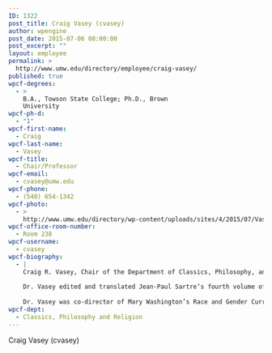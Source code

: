 ```yaml
---
ID: 1322
post_title: Craig Vasey (cvasey)
author: wpengine
post_date: 2015-07-06 08:00:00
post_excerpt: ""
layout: employee
permalink: >
  http://www.umw.edu/directory/employee/craig-vasey/
published: true
wpcf-degrees:
  - >
    B.A., Towson State College; Ph.D., Brown
    University
wpcf-ph-d:
  - "1"
wpcf-first-name:
  - Craig
wpcf-last-name:
  - Vasey
wpcf-title:
  - Chair/Professor
wpcf-email:
  - cvasey@umw.edu
wpcf-phone:
  - (540) 654-1342
wpcf-photo:
  - >
    http://www.umw.edu/directory/wp-content/uploads/sites/4/2015/07/Vasey-Craig13.jpg
wpcf-office-room-number:
  - Room 238
wpcf-username:
  - cvasey
wpcf-biography:
  - |
    Craig R. Vasey, Chair of the Department of Classics, Philosophy, and Religion and Professor of Philosophy, earned a Ph.D. (1984) from Brown University, a doctorate (1982) from the Université de Paris-Nanterre, and a B.A. (1975) in philosophy from Towson State College (Maryland).
    
    Dr. Vasey edited and translated Jean-Paul Sartre’s fourth volume of Roads of Freedom into a book The Last Chance – Roads of Freedom IV, which was published in the United States by Continuum Press in 2009. Vasey’s book is the first English translation of this unfinished Sartre work.
    
    Dr. Vasey was co-director of Mary Washington’s Race and Gender Curriculum Development Project for eight years. He is a member of the Virginia Humanities Conference, the Virginia Women’s Studies Association, the Society for Phenomenological and Existential Philosophy and the American Philosophical Association. He is the president of the Virginia Conference of the AAUP and was elected to a three-year term on the AAUP’s National Council.
wpcf-dept:
  - Classics, Philosophy and Religion
---
```

Craig Vasey (cvasey)